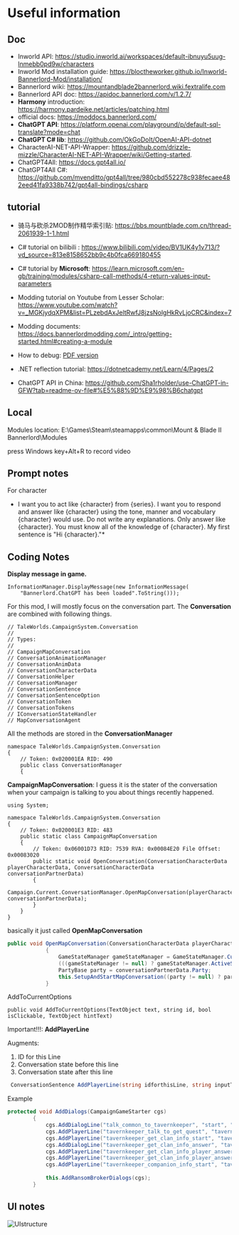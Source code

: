 # Useful information


## Doc

* Inworld API: https://studio.inworld.ai/workspaces/default-ibnuyu5uug-lnmebb0pd9w/characters
* Inworld Mod installation guide: https://bloctheworker.github.io/Inworld-Bannerlord-Mod/installation/
* Bannerlord wiki: https://mountandblade2bannerlord.wiki.fextralife.com
* Bannerlord API doc: https://apidoc.bannerlord.com/v/1.2.7/
* **Harmony** introduction: https://harmony.pardeike.net/articles/patching.html
* official docs: https://moddocs.bannerlord.com/
* **ChatGPT API**: https://platform.openai.com/playground/p/default-sql-translate?mode=chat
* **ChatGPT C# lib**: https://github.com/OkGoDoIt/OpenAI-API-dotnet
* CharacterAI-NET-API-Wrapper: https://github.com/drizzle-mizzle/CharacterAI-NET-API-Wrapper/wiki/Getting-started.
* ChatGPT4All: https://docs.gpt4all.io/
* ChatGPT4All C#: https://github.com/mvenditto/gpt4all/tree/980cbd552278c938fecaee482eed41fa9338b742/gpt4all-bindings/csharp
## tutorial
* 骑马与砍杀2MOD制作精华索引贴: https://bbs.mountblade.com.cn/thread-2061939-1-1.html
* C# tutorial on bilibili : https://www.bilibili.com/video/BV1UK4y1v713/?vd_source=813e8158652bb9c4b0fca669180455
* C# tutorial by **Microsoft**: https://learn.microsoft.com/en-gb/training/modules/csharp-call-methods/4-return-values-input-parameters

* Modding tutorial on Youtube from Lesser Scholar: https://www.youtube.com/watch?v=_MGKjydqXPM&list=PLzebdAxJeltRwfJ8jzsNolgHkRvLjoCRC&index=7
* Modding documents: https://docs.bannerlordmodding.com/_intro/getting-started.html#creating-a-module
* How to debug: [PDF version](./Here%20is%20a%20small%20tutorial%20to%20debug%20MB2Bannerlord.pdf)
* .NET reflection tutorial: https://dotnetcademy.net/Learn/4/Pages/2

* ChatGPT API in China: https://github.com/Sha1rholder/use-ChatGPT-in-GFW?tab=readme-ov-file#%E5%88%9D%E9%98%B6chatgpt
## Local
Modules location: E:\Games\Steam\steamapps\common\Mount & Blade II Bannerlord\Modules

press Windows key+Alt+R to record video

## Prompt notes
For character

* I want you to act like {character} from {series}. I want you to respond and answer like {character} using the tone, manner and vocabulary {character} would use. Do not write any explanations. Only answer like {character}. You must know all of the knowledge of {character}. My first sentence is "Hi {character}."*


## Coding Notes

**Display message in game.**

    InformationManager.DisplayMessage(new InformationMessage(
        "Bannerlord.ChatGPT has been loaded".ToString()));

For this mod, I will mostly focus on the conversation part.
The **Conversation** are combined with following things.

    // TaleWorlds.CampaignSystem.Conversation
    // 
    // Types:
    // 
    // CampaignMapConversation
    // ConversationAnimationManager
    // ConversationAnimData
    // ConversationCharacterData
    // ConversationHelper
    // ConversationManager
    // ConversationSentence
    // ConversationSentenceOption
    // ConversationToken
    // ConversationTokens
    // IConversationStateHandler
    // MapConversationAgent


All the methods are stored in the **ConversationManager**

    namespace TaleWorlds.CampaignSystem.Conversation
    {
    	// Token: 0x020001EA RID: 490
    	public class ConversationManager
    	{

**CampaignMapConversation**: I guess it is the stater of the conversation when your campaign is talking to you about things recently happened.

    using System;
    
    namespace TaleWorlds.CampaignSystem.Conversation
    {
    	// Token: 0x020001E3 RID: 483
    	public static class CampaignMapConversation
    	{
    		// Token: 0x06001D73 RID: 7539 RVA: 0x00084E20 File Offset: 0x00083020
    		public static void OpenConversation(ConversationCharacterData playerCharacterData, ConversationCharacterData conversationPartnerData)
    		{
    			Campaign.Current.ConversationManager.OpenMapConversation(playerCharacterData, conversationPartnerData);
    		}
    	}
    }

basically it just called **OpenMapConversation**
```csharp
public void OpenMapConversation(ConversationCharacterData playerCharacterData, ConversationCharacterData conversationPartnerData)
    		{
    			GameStateManager gameStateManager = GameStateManager.Current;
    			(((gameStateManager != null) ? gameStateManager.ActiveState : null) as MapState).OnMapConversationStarts(playerCharacterData, conversationPartnerData);
    			PartyBase party = conversationPartnerData.Party;
    			this.SetupAndStartMapConversation((party != null) ? party.MobileParty : null, new MapConversationAgent(conversationPartnerData.Character), new MapConversationAgent(CharacterObject.PlayerCharacter));
    		}
```
AddToCurrentOptions

    public void AddToCurrentOptions(TextObject text, string id, bool isClickable, TextObject hintText)

Important!!!: **AddPlayerLine**

Augments:
1. ID for this Line
2. Conversation state before this line
3. Conversation state after this line


```csharp
 ConversationSentence AddPlayerLine(string idforthisLine, string inputToken, string outputToken, string text, ConversationSentence.OnConditionDelegate conditionDelegate, ConversationSentence.OnConsequenceDelegate consequenceDelegate, int priority = 100, ConversationSentence.OnClickableConditionDelegate clickableConditionDelegate = null, ConversationSentence.OnPersuasionOptionDelegate persuasionOptionDelegate = null)
```



Example

```csharp
protected void AddDialogs(CampaignGameStarter cgs)
		{
			cgs.AddDialogLine("talk_common_to_tavernkeeper", "start", "tavernkeeper_talk", "{=QCuxL92I}Good day, {?PLAYER.GENDER}madam{?}sir{\\?}. How can I help you?", () => CharacterObject.OneToOneConversationCharacter.Occupation == Occupation.Tavernkeeper, null, 100, null);
			cgs.AddPlayerLine("tavernkeeper_talk_to_get_quest", "tavernkeeper_talk", "tavernkeeper_ask_quests", "{=A61ppTa6}Do you know of anyone who might have a task for someone like me?", null, null, 100, null, null);
			cgs.AddPlayerLine("tavernkeeper_get_clan_info_start", "tavernkeeper_talk", "tavernkeeper_offer_clan_info", "{=shXdvd5p}I'm looking for information about the owner of this town.", null, null, 100, null, null);
			cgs.AddDialogLine("tavernkeeper_get_clan_info_answer", "tavernkeeper_offer_clan_info", "player_offer_clan_info", "{=i96KTeph}I can sell you information about {OWNER_CLAN}, who are the owners of our town {SETTLEMENT} for {PRICE}{GOLD_ICON}.", new ConversationSentence.OnConditionDelegate(this.tavernkeeper_offer_clan_info_on_condition), null, 100, null);
			cgs.AddPlayerLine("tavernkeeper_get_clan_info_player_answer_1", "player_offer_clan_info", "tavernkeeper_pretalk", "{=VaxbQby7}That sounds like a great deal.", null, new ConversationSentence.OnConsequenceDelegate(this.player_accepts_clan_info_offer_on_consequence), 100, new ConversationSentence.OnClickableConditionDelegate(this.player_accepts_clan_info_offer_clickable_condition), null);
			cgs.AddPlayerLine("tavernkeeper_get_clan_info_player_answer_2", "player_offer_clan_info", "tavernkeeper_pretalk", "{=CH7b5LaX}I have changed my mind.", null, null, 100, null, null);
			cgs.AddPlayerLine("tavernkeeper_companion_info_start", "tavernkeeper_talk", "tavernkeeper_companion_info_tavernkeeper_answer", "{=e9xd15Db}I am looking for some people to hire with specific skills. Would you happen to know anyone looking for work in the towns of the {FACTION_INFORMAL_NAME}? ", new ConversationSentence.OnConditionDelegate(this.tavernkeeper_talk_companion_on_condition), null, 100, null, null);
			
			this.AddRansomBrokerDialogs(cgs);
		}
```






## UI notes
![UIstructure](./UIstructure.png)

